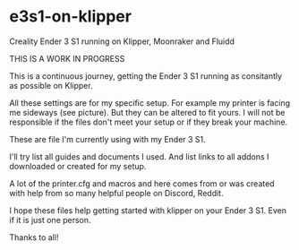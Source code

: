 # e3s1-on-klipper
Creality Ender 3 S1 running on Klipper, Moonraker and Fluidd

THIS IS A WORK IN PROGRESS

This is a continuous journey, getting the Ender 3 S1 running as consitantly as possible on Klipper.

All these settings are for my specific setup. For example my printer is facing me sideways  (see picture). But they can be altered to fit yours. I will not be responsible if the files don't meet your setup or if they break your machine. 

These are file I'm currently using with my Ender 3 S1.

I'll try list all guides and documents I used. And list links to all addons I downloaded or created for my setup.

A lot of the printer.cfg and macros and here comes from or was created with help from so many helpful people on Discord, Reddit. 

I hope these files help getting started with klipper on your Ender 3 S1. Even if it is just one person.

Thanks to all!
